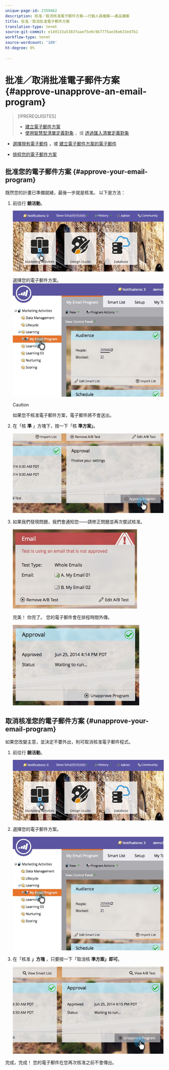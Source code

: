 ```yaml
---
unique-page-id: 2359462
description: 核准／取消核准電子郵件方案——行銷人員檔案——產品檔案
title: 批准／取消批准電子郵件方案
translation-type: tm+mt
source-git-commit: e149133a5383faaef5e9c9b7775ae36e633ed7b1
workflow-type: tm+mt
source-wordcount: '189'
ht-degree: 0%

---
```



# 批准／取消批准電子郵件方案 {#approve-unapprove-an-email-program}

>[!PREREQUISITES]
>
>* [建立電子郵件方案](../../../../product-docs/email-marketing/email-programs/creating-an-email-program/create-an-email-program.md)
>* [使用智慧型清單定義對象](../../../../product-docs/email-marketing/email-programs/managing-people-in-email-programs/define-an-audience-with-a-smart-list.md) ，或 [透過匯入清單定義對象](../../../../product-docs/email-marketing/email-programs/managing-people-in-email-programs/define-an-audience-by-importing-a-list.md)

   >
   >
* [選擇現有電子郵件](choose-an-existing-email.md) ，或 [建立電子郵件方案的電子郵件](create-an-email-for-an-email-program.md)
   >
   >
* [排程您的電子郵件方案](schedule-your-email-program.md)

>



## 批准您的電子郵件方案 {#approve-your-email-program}

既然您的計畫已準備就緒，最後一步就是核准。 以下是方法：

1. 前往行 **銷活動**。

   ![](assets/login-marketing-activities-2.png)

   選擇您的電子郵件方案。
   ![](assets/selectemailprogram-2.jpg)

   >[!CAUTION]
   >
   >如果您不核准電子郵件方案，電子郵件將不會送出。

1. 在「核 **準** 」方塊下，按一下「核 **準方案」**。

   ![](assets/image2014-9-12-13-3a43-3a36.png)

1. 如果我們發現問題，我們會通知您——請修正問題並再次嘗試核准。

   ![](assets/image2014-9-12-13-3a43-3a44.png)

   完美！ 你完了。 您的電子郵件會在排程時間外傳。

   ![](assets/image2014-9-12-13-3a43-3a56.png)

## 取消核准您的電子郵件方案 {#unapprove-your-email-program}

如果您改變主意，並決定不要外出，則可取消核准電子郵件程式。

1. 前往行 **銷活動**。

   ![](assets/login-marketing-activities-2.png)

1. 選擇您的電子郵件方案。

   ![](assets/selectemailprogram-2.jpg)

1. 在「核准 **」方塊** ，只要按一下「取消核 **準方案」即可**。

   ![](assets/image2014-9-12-13-3a44-3a28.png)

完成，完成！ 您的電子郵件在您再次核准之前不會傳出。
